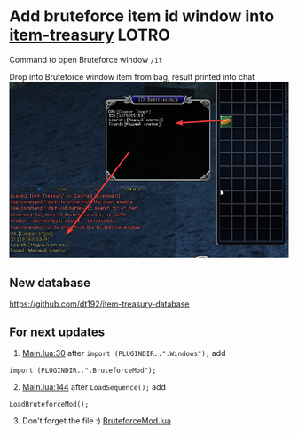 # Add bruteforce item id window into [item-treasury](http://www.lotrointerface.com/downloads/info870) LOTRO

Command to open Bruteforce window `/it`

Drop into Bruteforce window item from bag, result printed into chat
![How to use](/screen.png)

## New database
https://github.com/dt192/item-treasury-database

## For next updates
1. [Main.lua:30](/GaluhadPlugins/ItemTreasury/Main.lua#L30) after 
`import (PLUGINDIR..".Windows");`
add
```
import (PLUGINDIR..".BruteforceMod");
```

2. [Main.lua:144](/GaluhadPlugins/ItemTreasury/Main.lua#L144) after
`LoadSequence();`
add
```
LoadBruteforceMod();
```

3. Don't forget the file :) [BruteforceMod.lua](/GaluhadPlugins/ItemTreasury/BruteforceMod.lua)